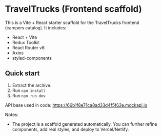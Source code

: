 # TravelTrucks (Frontend scaffold)

This is a Vite + React starter scaffold for the TravelTrucks frontend (campers catalog).
It includes:
- React + Vite
- Redux Toolkit
- React Router v6
- Axios
- styled-components

## Quick start

1. Extract the archive.
2. Run `npm install`
3. Run `npm run dev`

API base used in code: https://66b1f8e71ca8ad33d4f5f63e.mockapi.io

Notes:
- The project is a scaffold generated automatically. You can further refine components, add real styles, and deploy to Vercel/Netlify.
